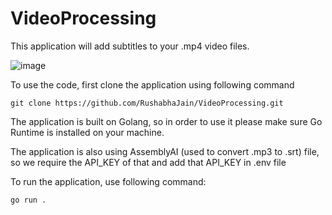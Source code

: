 # VideoProcessing

This application will add subtitles to your .mp4 video files.

![image](https://user-images.githubusercontent.com/32827332/197320881-8cfc79ed-3d9a-4121-860d-b0b73f4d3a24.png)

To use the code, first clone the application using following command
```
git clone https://github.com/RushabhaJain/VideoProcessing.git
```

The application is built on Golang, so in order to use it please make sure Go Runtime is installed on your machine.

The application is also using AssemblyAI (used to convert .mp3 to .srt) file, so we require the API_KEY of that and add that API_KEY in .env file

To run the application, use following command:
```
go run .
```
